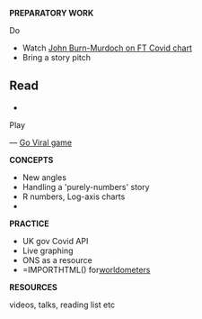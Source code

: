 **PREPARATORY WORK**

Do
- Watch [John Burn-Murdoch on FT Covid chart](https://www.youtube.com/watch?v=pn6PjdGc-lw)
- Bring a story pitch

Read
-
-

Play

— [Go Viral game](https://www.goviralgame.com/en)


**CONCEPTS**

- New angles
- Handling a 'purely-numbers' story
- R numbers, Log-axis charts
-


**PRACTICE**
- UK gov Covid API
- Live graphing
- ONS as a resource
- =IMPORTHTML() for[worldometers](https://www.worldometers.info/coronavirus/)



**RESOURCES**

videos, talks, reading list etc
